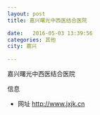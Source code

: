 ```yaml
--- 
layout: post 
title: 嘉兴曙光中西医结合医院

date:   2016-05-03 13:39:56 
categories: 其他  
city: 嘉兴
  
--- 
```

   
嘉兴曙光中西医结合医院

信息
 - 网址 http://www.jxjk.cn



